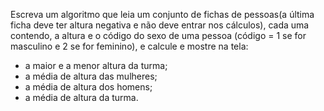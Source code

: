 Escreva um algoritmo que leia um conjunto de fichas de pessoas(a última ficha deve ter altura negativa e não deve entrar nos cálculos), cada uma contendo, a altura e o código do sexo de uma pessoa (código = 1 se for masculino e 2 se for feminino), e calcule e mostre na tela:
 - a maior e a menor altura da turma;
 - a média de altura das mulheres;
 - a média de altura dos homens;
 - a média de altura da turma.
